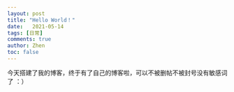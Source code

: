 ```yaml
---
layout: post
title: "Hello World！"
date:   2021-05-14
tags: [日常]
comments: true
author: Zhen
toc: false
---
```


今天搭建了我的博客，终于有了自己的博客啦，可以不被删帖不被封号没有敏感词了 ：）
<!--stackedit_data:
eyJoaXN0b3J5IjpbMTU0OTQ4MTAyMCwtMzExNDQwMjk4XX0=
-->